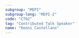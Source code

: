 ```yaml
---
subgroup: "MEPI"
subgroup-long: "MEPI-2"
code: "CT02"
tag: "Contributed Talk Speaker"
name: "Keoni Castellano"
---
```

